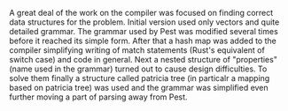 A great deal of the work on the compiler was focused on finding correct data
structures for the problem. Initial version used only vectors and quite
detailed grammar. The grammar used by Pest was modified several times before it
reached its simple form. After that a hash map was added to the compiler
simplifying writing of match statements (Rust's equivalent of switch case) and
code in general. Next a nested structure of "properties" (name used in the
grammar) turned out to cause design difficulties. To solve them finally a
structure called patricia tree (in particalr a mapping based on patricia tree)
was used and the grammar was simplified even further moving a part of parsing away
from Pest.
